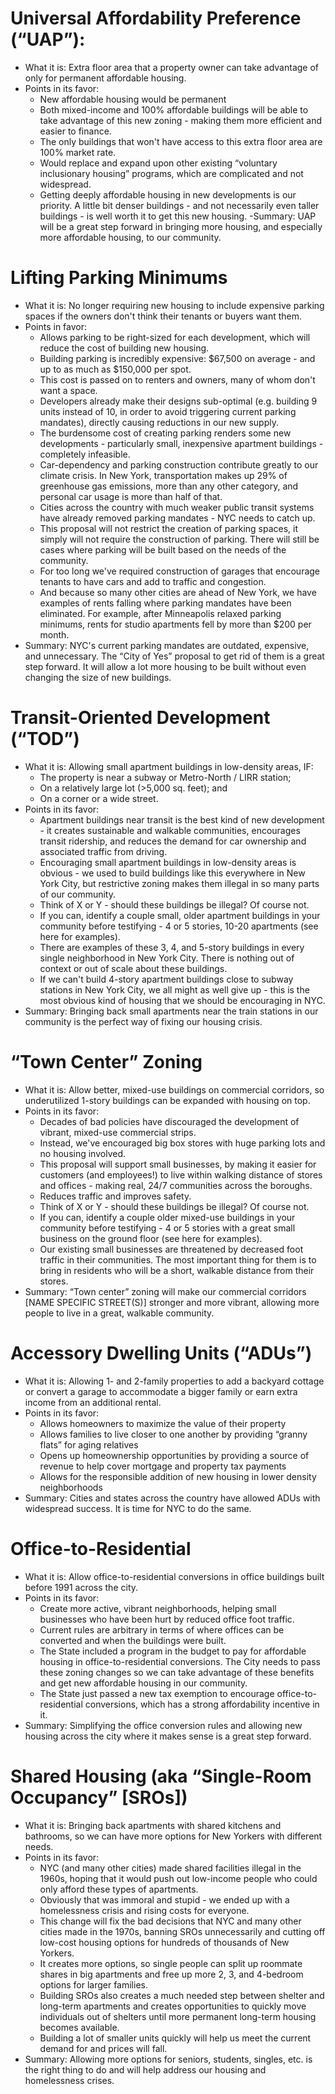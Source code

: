 # Universal Affordability Preference (“UAP”):

- What it is: Extra floor area that a property owner can take advantage of only for permanent affordable housing.
- Points in its favor:
  - New affordable housing would be permanent
  - Both mixed-income and 100% affordable buildings will be able to take advantage of this new zoning - making them more efficient and easier to finance.
  - The only buildings that won't have access to this extra floor area are 100% market rate.
  - Would replace and expand upon other existing “voluntary inclusionary housing” programs, which are complicated and not widespread.
  - Getting deeply affordable housing in new developments is our priority. A little bit denser buildings - and not necessarily even taller buildings - is well worth it to get this new housing.
    -Summary: UAP will be a great step forward in bringing more housing, and especially more affordable housing, to our community.

# Lifting Parking Minimums

- What it is: No longer requiring new housing to include expensive parking spaces if the owners don't think their tenants or buyers want them.
- Points in favor:
  - Allows parking to be right-sized for each development, which will reduce the cost of building new housing.
  - Building parking is incredibly expensive: $67,500 on average - and up to as much as $150,000 per spot.
  - This cost is passed on to renters and owners, many of whom don't want a space.
  - Developers already make their designs sub-optimal (e.g. building 9 units instead of 10, in order to avoid triggering current parking mandates), directly causing reductions in our new supply.
  - The burdensome cost of creating parking renders some new developments - particularly small, inexpensive apartment buildings - completely infeasible.
  - Car-dependency and parking construction contribute greatly to our climate crisis. In New York, transportation makes up 29% of greenhouse gas emissions, more than any other category, and personal car usage is more than half of that.
  - Cities across the country with much weaker public transit systems have already removed parking mandates - NYC needs to catch up.
  - This proposal will not restrict the creation of parking spaces, it simply will not require the construction of parking. There will still be cases where parking will be built based on the needs of the community.
  - For too long we've required construction of garages that encourage tenants to have cars and add to traffic and congestion.
  - And because so many other cities are ahead of New York, we have examples of rents falling where parking mandates have been eliminated. For example, after Minneapolis relaxed parking minimums, rents for studio apartments fell by more than $200 per month.
- Summary: NYC's current parking mandates are outdated, expensive, and unnecessary. The “City of Yes” proposal to get rid of them is a great step forward. It will allow a lot more housing to be built without even changing the size of new buildings.

# Transit-Oriented Development (“TOD”)

- What it is: Allowing small apartment buildings in low-density areas, IF:
  - The property is near a subway or Metro-North / LIRR station;
  - On a relatively large lot (>5,000 sq. feet); and
  - On a corner or a wide street.
- Points in its favor:
  - Apartment buildings near transit is the best kind of new development - it creates sustainable and walkable communities, encourages transit ridership, and reduces the demand for car ownership and associated traffic from driving.
  - Encouraging small apartment buildings in low-density areas is obvious - we used to build buildings like this everywhere in New York City, but restrictive zoning makes them illegal in so many parts of our community.
  - Think of X or Y - should these buildings be illegal? Of course not.
  - If you can, identify a couple small, older apartment buildings in your community before testifying - 4 or 5 stories, 10-20 apartments (see here for examples).
  - There are examples of these 3, 4, and 5-story buildings in every single neighborhood in New York City. There is nothing out of context or out of scale about these buildings.
  - If we can't build 4-story apartment buildings close to subway stations in New York City, we all might as well give up - this is the most obvious kind of housing that we should be encouraging in NYC.
- Summary: Bringing back small apartments near the train stations in our community is the perfect way of fixing our housing crisis.

# “Town Center” Zoning

- What it is: Allow better, mixed-use buildings on commercial corridors, so underutilized 1-story buildings can be expanded with housing on top.
- Points in its favor:
  - Decades of bad policies have discouraged the development of vibrant, mixed-use commercial strips.
  - Instead, we've encouraged big box stores with huge parking lots and no housing involved.
  - This proposal will support small businesses, by making it easier for customers (and employees!) to live within walking distance of stores and offices - making real, 24/7 communities across the boroughs.
  - Reduces traffic and improves safety.
  - Think of X or Y - should these buildings be illegal? Of course not.
  - If you can, identify a couple older mixed-use buildings in your community before testifying - 4 or 5 stories with a great small business on the ground floor (see here for examples).
  - Our existing small businesses are threatened by decreased foot traffic in their communities. The most important thing for them is to bring in residents who will be a short, walkable distance from their stores.
- Summary: “Town center” zoning will make our commercial corridors [NAME SPECIFIC STREET(S)] stronger and more vibrant, allowing more people to live in a great, walkable community.

# Accessory Dwelling Units (“ADUs”)

- What it is: Allowing 1- and 2-family properties to add a backyard cottage or convert a garage to accommodate a bigger family or earn extra income from an additional rental.
- Points in its favor:
  - Allows homeowners to maximize the value of their property
  - Allows families to live closer to one another by providing “granny flats” for aging relatives
  - Opens up homeownership opportunities by providing a source of revenue to help cover mortgage and property tax payments
  - Allows for the responsible addition of new housing in lower density neighborhoods
- Summary: Cities and states across the country have allowed ADUs with widespread success. It is time for NYC to do the same.

# Office-to-Residential

- What it is: Allow office-to-residential conversions in office buildings built before 1991 across the city.
- Points in its favor:
  - Create more active, vibrant neighborhoods, helping small businesses who have been hurt by reduced office foot traffic.
  - Current rules are arbitrary in terms of where offices can be converted and when the buildings were built.
  - The State included a program in the budget to pay for affordable housing in office-to-residential conversions. The City needs to pass these zoning changes so we can take advantage of these benefits and get new affordable housing in our community.
  - The State just passed a new tax exemption to encourage office-to-residential conversions, which has a strong affordability incentive in it.
- Summary: Simplifying the office conversion rules and allowing new housing across the city where it makes sense is a great step forward.

# Shared Housing (aka “Single-Room Occupancy” [SROs])

- What it is: Bringing back apartments with shared kitchens and bathrooms, so we can have more options for New Yorkers with different needs.
- Points in its favor:
  - NYC (and many other cities) made shared facilities illegal in the 1960s, hoping that it would push out low-income people who could only afford these types of apartments.
  - Obviously that was immoral and stupid - we ended up with a homelessness crisis and rising costs for everyone.
  - This change will fix the bad decisions that NYC and many other cities made in the 1970s, banning SROs unnecessarily and cutting off low-cost housing options for hundreds of thousands of New Yorkers.
  - It creates more options, so single people can split up roommate shares in big apartments and free up more 2, 3, and 4-bedroom options for larger families.
  - Building SROs also creates a much needed step between shelter and long-term apartments and creates opportunities to quickly move individuals out of shelters until more permanent long-term housing becomes available.
  - Building a lot of smaller units quickly will help us meet the current demand for and prices will fall.
- Summary: Allowing more options for seniors, students, singles, etc. is the right thing to do and will help address our housing and homelessness crises.
